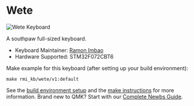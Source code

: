 # Wete

![Wete Keyboard](https://i.imgur.com/dZ4FRar.jpg)

A southpaw full-sized keyboard.

* Keyboard Maintainer: [Ramon Imbao](https://github.com/ramonimbao)
* Hardware Supported: STM32F072CBT6

Make example for this keyboard (after setting up your build environment):

    make rmi_kb/wete/v1:default

See the [build environment setup](https://docs.qmk.fm/#/getting_started_build_tools) and the [make instructions](https://docs.qmk.fm/#/getting_started_make_guide) for more information. Brand new to QMK? Start with our [Complete Newbs Guide](https://docs.qmk.fm/#/newbs).

